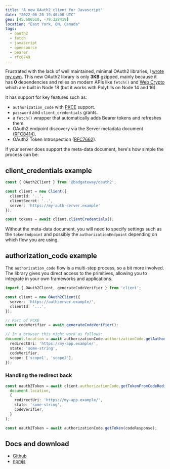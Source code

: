 ```yaml
---
title: "A new OAuth2 client for Javascript"
date: "2022-06-20 19:40:00 UTC"
geo: [45.686510, -79.328419]
location: "East York, ON, Canada"
tags:
  - oauth2
  - fetch
  - javascript
  - opensource
  - bearer
  - rfc6749
---
```


Frustrated with the lack of well maintained, minimal OAuth2 libraries, I [wrote
my own][5]. This new OAuth2 library is only **3KB** gzipped, mainly because it
has **0** dependencies and relies on modern APIs like `fetch()` and
[Web Crypto][4] which are built in Node 18 (but it works with Polyfills on
Node 14 and 16). 

It has support for key features such as:

* `authorization_code` with [PKCE][1] support.
* `password` and `client_credentials` grants.
* a `fetch()` wrapper that automatically adds Bearer tokens and refreshes them.
* OAuth2 endpoint discovery via the Server metadata document ([RFC8414][2]).
* OAuth2 Token Introspection ([RFC7662][3]).

If your server does support the meta-data document, here's how simple the
process can be:

## client_credentials example

```typescript
const { OAuth2Client } from '@badgateway/oauth2';

const client = new Client({
  clientId: '..',
  clientSecret: '..',
  server: 'https://my-auth-server.example'
});

const tokens = await client.clientCredentials();
```

Without the meta-data document, you will need to specify settings such as the
`tokenEndpoint` and possibly the `authorizationEndpoint` depending on which
flow you are using.


## authorization_code example

The `authorization_code` flow is a multi-step process, so a bit more involved.
The library gives you direct access to the primitives, allowing you to
integrate in your own frameworks and applications.

```typescript
import { OAuth2Client, generateCodeVerifier } from 'client';

const client = new OAuth2Client({
  server: 'https://authserver.example/',
  clientId: '...',
});

// Part of PCKE
const codeVerifier = await generateCodeVerifier():

// In a browser this might work as follows:
document.location = await authorizationCode.authorizationCode.getAuthorizeUri({
  redirectUri: 'https://my-app.example/',
  state: 'some-string',
  codeVerifier,
  scope: ['scope1', 'scope2'],
});
```

### Handling the redirect back

```typescript
const oauth2Token = await client.authorizationCode.getTokenFromCodeRedirect(
  document.location,
  {
    redirectUri: 'https://my-app.example/',
    state: 'some-string',
    codeVerifier,
  }
);

const oauth2Token = await authorizationCode.getToken(codeResponse);
```

## Docs and download

* [Github][5]
* [npmjs][6]

[1]: https://datatracker.ietf.org/doc/html/rfc7636 "Proof Key for Code Exchange by OAuth Public Clients"
[2]: https://datatracker.ietf.org/doc/html/rfc8414 "OAuth 2.0 Authorization Server Metadata"
[3]: https://datatracker.ietf.org/doc/html/rfc7662 "OAuth 2.0 Token Introspection"
[4]: https://developer.mozilla.org/en-US/docs/Web/API/Web_Crypto_API "Web Crypto API"
[5]: https://github.com/badgateway/oauth2-client "OAuth2 Client on github"
[6]: https://www.npmjs.com/package/@badgateway/oauth2-client "OAuth2 Client on npmjs.org"
